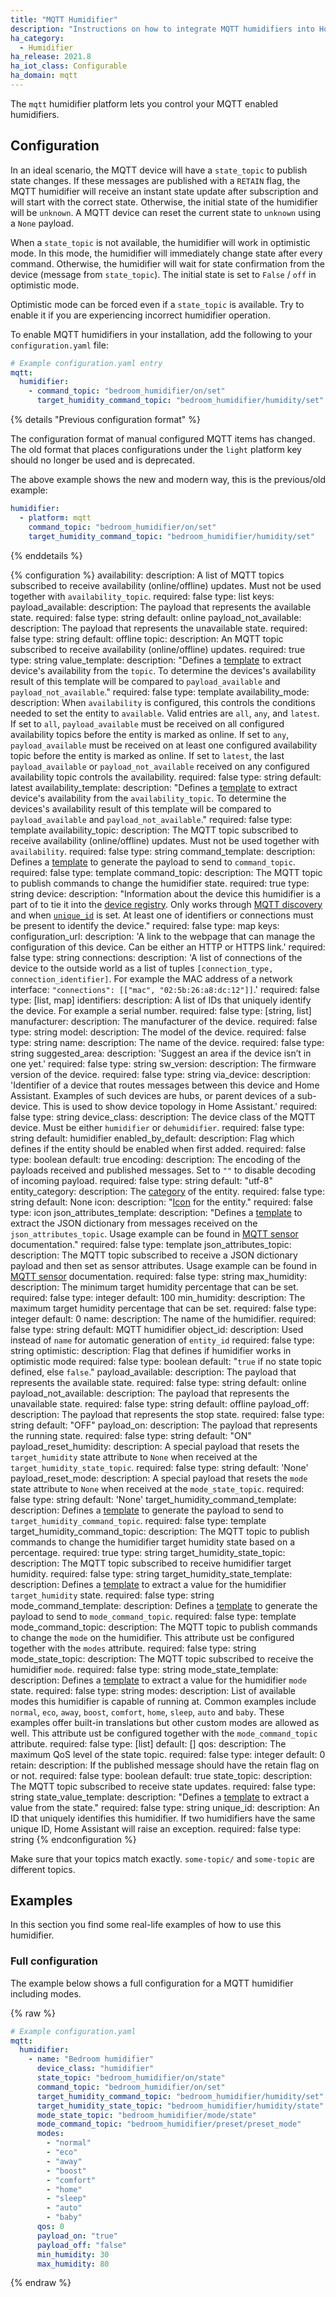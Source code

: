 ```yaml
---
title: "MQTT Humidifier"
description: "Instructions on how to integrate MQTT humidifiers into Home Assistant."
ha_category:
  - Humidifier
ha_release: 2021.8
ha_iot_class: Configurable
ha_domain: mqtt
---
```


The `mqtt` humidifier platform lets you control your MQTT enabled humidifiers.

## Configuration

In an ideal scenario, the MQTT device will have a `state_topic` to publish state changes. If these messages are published with a `RETAIN` flag, the MQTT humidifier will receive an instant state update after subscription and will start with the correct state. Otherwise, the initial state of the humidifier will be `unknown`. A MQTT device can reset the current state to `unknown` using a `None` payload.

When a `state_topic` is not available, the humidifier will work in optimistic mode. In this mode, the humidifier will immediately change state after every command. Otherwise, the humidifier will wait for state confirmation from the device (message from `state_topic`). The initial state is set to `False` / `off` in optimistic mode.

Optimistic mode can be forced even if a `state_topic` is available. Try to enable it if you are experiencing incorrect humidifier operation.

To enable MQTT humidifiers in your installation, add the following to your `configuration.yaml` file:

```yaml
# Example configuration.yaml entry
mqtt:
  humidifier:
    - command_topic: "bedroom_humidifier/on/set"
      target_humidity_command_topic: "bedroom_humidifier/humidity/set"
```

<a id='new_format'></a>

{% details "Previous configuration format" %}

The configuration format of manual configured MQTT items has changed.
The old format that places configurations under the `light` platform key
should no longer be used and is deprecated.

The above example shows the new and modern way,
this is the previous/old example:

```yaml
humidifier:
  - platform: mqtt
    command_topic: "bedroom_humidifier/on/set"
    target_humidity_command_topic: "bedroom_humidifier/humidity/set"
```

{% enddetails %}

{% configuration %}
availability:
  description: A list of MQTT topics subscribed to receive availability (online/offline) updates. Must not be used together with `availability_topic`.
  required: false
  type: list
  keys:
    payload_available:
      description: The payload that represents the available state.
      required: false
      type: string
      default: online
    payload_not_available:
      description: The payload that represents the unavailable state.
      required: false
      type: string
      default: offline
    topic:
      description: An MQTT topic subscribed to receive availability (online/offline) updates.
      required: true
      type: string
    value_template:
      description: "Defines a [template](/docs/configuration/templating/#using-templates-with-the-mqtt-integration) to extract device's availability from the `topic`. To determine the devices's availability result of this template will be compared to `payload_available` and `payload_not_available`."
      required: false
      type: template
availability_mode:
  description: When `availability` is configured, this controls the conditions needed to set the entity to `available`. Valid entries are `all`, `any`, and `latest`. If set to `all`, `payload_available` must be received on all configured availability topics before the entity is marked as online. If set to `any`, `payload_available` must be received on at least one configured availability topic before the entity is marked as online. If set to `latest`, the last `payload_available` or `payload_not_available` received on any configured availability topic controls the availability.
  required: false
  type: string
  default: latest
availability_template:
  description: "Defines a [template](/docs/configuration/templating/#using-templates-with-the-mqtt-integration) to extract device's availability from the `availability_topic`. To determine the devices's availability result of this template will be compared to `payload_available` and `payload_not_available`."
  required: false
  type: template
availability_topic:
  description: The MQTT topic subscribed to receive availability (online/offline) updates. Must not be used together with `availability`.
  required: false
  type: string
command_template:
  description: Defines a [template](/docs/configuration/templating/#using-templates-with-the-mqtt-integration) to generate the payload to send to `command_topic`.
  required: false
  type: template
command_topic:
  description: The MQTT topic to publish commands to change the humidifier state.
  required: true
  type: string
device:
  description: "Information about the device this humidifier is a part of to tie it into the [device registry](https://developers.home-assistant.io/docs/en/device_registry_index.html). Only works through [MQTT discovery](/docs/mqtt/discovery/) and when [`unique_id`](#unique_id) is set. At least one of identifiers or connections must be present to identify the device."
  required: false
  type: map
  keys:
    configuration_url:
      description: 'A link to the webpage that can manage the configuration of this device. Can be either an HTTP or HTTPS link.'
      required: false
      type: string
    connections:
      description: 'A list of connections of the device to the outside world as a list of tuples `[connection_type, connection_identifier]`. For example the MAC address of a network interface: `"connections": [["mac", "02:5b:26:a8:dc:12"]]`.'
      required: false
      type: [list, map]
    identifiers:
      description: A list of IDs that uniquely identify the device. For example a serial number.
      required: false
      type: [string, list]
    manufacturer:
      description: The manufacturer of the device.
      required: false
      type: string
    model:
      description: The model of the device.
      required: false
      type: string
    name:
      description: The name of the device.
      required: false
      type: string
    suggested_area:
      description: 'Suggest an area if the device isn’t in one yet.'
      required: false
      type: string
    sw_version:
      description: The firmware version of the device.
      required: false
      type: string
    via_device:
      description: 'Identifier of a device that routes messages between this device and Home Assistant. Examples of such devices are hubs, or parent devices of a sub-device. This is used to show device topology in Home Assistant.'
      required: false
      type: string
device_class:
  description: The device class of the MQTT device. Must be either `humidifier` or `dehumidifier`.
  required: false
  type: string
  default: humidifier
enabled_by_default:
  description: Flag which defines if the entity should be enabled when first added.
  required: false
  type: boolean
  default: true
encoding:
  description: The encoding of the payloads received and published messages. Set to `""` to disable decoding of incoming payload.
  required: false
  type: string
  default: "utf-8"
entity_category:
  description: The [category](https://developers.home-assistant.io/docs/core/entity#generic-properties) of the entity.
  required: false
  type: string
  default: None
icon:
  description: "[Icon](/docs/configuration/customizing-devices/#icon) for the entity."
  required: false
  type: icon
json_attributes_template:
  description: "Defines a [template](/docs/configuration/templating/#using-templates-with-the-mqtt-integration) to extract the JSON dictionary from messages received on the `json_attributes_topic`. Usage example can be found in [MQTT sensor](/integrations/sensor.mqtt/#json-attributes-template-configuration) documentation."
  required: false
  type: template
json_attributes_topic:
  description: The MQTT topic subscribed to receive a JSON dictionary payload and then set as sensor attributes. Usage example can be found in [MQTT sensor](/integrations/sensor.mqtt/#json-attributes-topic-configuration) documentation.
  required: false
  type: string
max_humidity:
  description: The minimum target humidity percentage that can be set.
  required: false
  type: integer
  default: 100
min_humidity:
  description: The maximum target humidity percentage that can be set.
  required: false
  type: integer
  default: 0
name:
  description: The name of the humidifier.
  required: false
  type: string
  default: MQTT humidifier
object_id:
  description: Used instead of `name` for automatic generation of `entity_id`
  required: false
  type: string
optimistic:
  description: Flag that defines if humidifier works in optimistic mode
  required: false
  type: boolean
  default: "`true` if no state topic defined, else `false`."
payload_available:
  description: The payload that represents the available state.
  required: false
  type: string
  default: online
payload_not_available:
  description: The payload that represents the unavailable state.
  required: false
  type: string
  default: offline
payload_off:
  description: The payload that represents the stop state.
  required: false
  type: string
  default: "OFF"
payload_on:
  description: The payload that represents the running state.
  required: false
  type: string
  default: "ON"
payload_reset_humidity:
  description: A special payload that resets the `target_humidity` state attribute to `None` when received at the `target_humidity_state_topic`.
  required: false
  type: string
  default: 'None'
payload_reset_mode:
  description: A special payload that resets the `mode` state attribute to `None` when received at the `mode_state_topic`.
  required: false
  type: string
  default: 'None'
target_humidity_command_template:
  description: Defines a [template](/docs/configuration/templating/#using-templates-with-the-mqtt-integration) to generate the payload to send to `target_humidity_command_topic`.
  required: false
  type: template
target_humidity_command_topic:
  description: The MQTT topic to publish commands to change the humidifier target humidity state based on a percentage.
  required: true
  type: string
target_humidity_state_topic:
  description: The MQTT topic subscribed to receive humidifier target humidity.
  required: false
  type: string
target_humidity_state_template:
  description: Defines a [template](/docs/configuration/templating/#using-templates-with-the-mqtt-integration) to extract a value for the humidifier `target_humidity` state.
  required: false
  type: string
mode_command_template:
  description: Defines a [template](/docs/configuration/templating/#using-templates-with-the-mqtt-integration) to generate the payload to send to `mode_command_topic`.
  required: false
  type: template
mode_command_topic:
  description: The MQTT topic to publish commands to change the `mode` on the humidifier. This attribute ust be configured together with the `modes` attribute.
  required: false
  type: string
mode_state_topic:
  description: The MQTT topic subscribed to receive the humidifier `mode`.
  required: false
  type: string
mode_state_template:
  description: Defines a [template](/docs/configuration/templating/#using-templates-with-the-mqtt-integration) to extract a value for the humidifier `mode` state.
  required: false
  type: string
modes:
  description: List of available modes this humidifier is capable of running at. Common examples include `normal`, `eco`, `away`, `boost`, `comfort`, `home`, `sleep`, `auto` and `baby`. These examples offer built-in translations but other custom modes are allowed as well.  This attribute ust be configured together with the `mode_command_topic` attribute.
  required: false
  type: [list]
  default: []
qos:
  description: The maximum QoS level of the state topic.
  required: false
  type: integer
  default: 0
retain:
  description: If the published message should have the retain flag on or not.
  required: false
  type: boolean
  default: true
state_topic:
  description: The MQTT topic subscribed to receive state updates.
  required: false
  type: string
state_value_template:
  description: "Defines a [template](/docs/configuration/templating/#using-templates-with-the-mqtt-integration) to extract a value from the state."
  required: false
  type: string
unique_id:
  description: An ID that uniquely identifies this humidifier. If two humidifiers have the same unique ID, Home Assistant will raise an exception.
  required: false
  type: string
{% endconfiguration %}

<div class='note warning'>

Make sure that your topics match exactly. `some-topic/` and `some-topic` are different topics.

</div>

## Examples

In this section you find some real-life examples of how to use this humidifier.

### Full configuration

The example below shows a full configuration for a MQTT humidifier including modes.

{% raw %}

```yaml
# Example configuration.yaml
mqtt:
  humidifier:
    - name: "Bedroom humidifier"
      device_class: "humidifier"
      state_topic: "bedroom_humidifier/on/state"
      command_topic: "bedroom_humidifier/on/set"
      target_humidity_command_topic: "bedroom_humidifier/humidity/set"
      target_humidity_state_topic: "bedroom_humidifier/humidity/state"
      mode_state_topic: "bedroom_humidifier/mode/state"
      mode_command_topic: "bedroom_humidifier/preset/preset_mode"
      modes:
        - "normal"
        - "eco"
        - "away"
        - "boost"
        - "comfort"
        - "home"
        - "sleep"
        - "auto"
        - "baby"
      qos: 0
      payload_on: "true"
      payload_off: "false"
      min_humidity: 30
      max_humidity: 80
```

{% endraw %}

